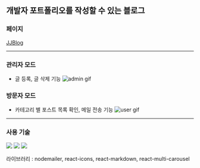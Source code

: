 ## 개발자 포트폴리오를 작성할 수 있는 블로그

### 페이지

[JJBlog](https://jjlog.vercel.app/)

---

### 관리자 모드
- 글 등록, 글 삭제 기능
![admin gif](https://github.com/user-attachments/assets/059bb1b3-ce6f-4854-bb25-3dd34fd7c9ba)


### 방문자 모드
- 카테고리 별 포스트 목록 확인, 메일 전송 기능
![user gif](https://github.com/user-attachments/assets/6f9dac23-3f2b-4d24-9080-abf17ee4fbc0)

---

### 사용 기술

<img src="https://img.shields.io/badge/TypeScript-3178C6?style=flat-square&logo=typescript&logoColor=white"/> <img src="https://img.shields.io/badge/Next.js-%23000000.svg?&style=flat-square&logo=next.js&logoColor=white" /> <img src="https://img.shields.io/badge/tailwind%20css-%2338B2AC.svg?&style=flat-square&logo=tailwind%20css&logoColor=white" />

라이브러리 : nodemailer, react-icons, react-markdown, react-multi-carousel
